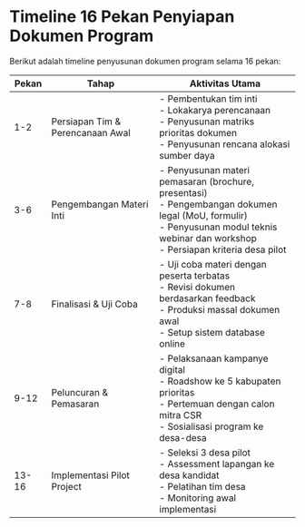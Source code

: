 # Timeline 16 Pekan Penyiapan Dokumen Program

Berikut adalah timeline penyusunan dokumen program selama 16 pekan:

| Pekan | Tahap | Aktivitas Utama |
|-------|-------|----------------|
| 1-2   | Persiapan Tim & Perencanaan Awal | - Pembentukan tim inti<br>- Lokakarya perencanaan<br>- Penyusunan matriks prioritas dokumen<br>- Penyusunan rencana alokasi sumber daya |
| 3-6   | Pengembangan Materi Inti | - Penyusunan materi pemasaran (brochure, presentasi)<br>- Pengembangan dokumen legal (MoU, formulir)<br>- Penyusunan modul teknis webinar dan workshop<br>- Persiapan kriteria desa pilot |
| 7-8   | Finalisasi & Uji Coba | - Uji coba materi dengan peserta terbatas<br>- Revisi dokumen berdasarkan feedback<br>- Produksi massal dokumen awal<br>- Setup sistem database online |
| 9-12  | Peluncuran & Pemasaran | - Pelaksanaan kampanye digital<br>- Roadshow ke 5 kabupaten prioritas<br>- Pertemuan dengan calon mitra CSR<br>- Sosialisasi program ke desa-desa |
| 13-16 | Implementasi Pilot Project | - Seleksi 3 desa pilot<br>- Assessment lapangan ke desa kandidat<br>- Pelatihan tim desa<br>- Monitoring awal implementasi |
